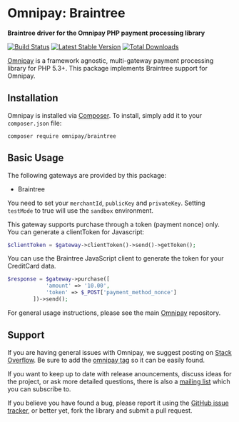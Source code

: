 # Omnipay: Braintree

**Braintree driver for the Omnipay PHP payment processing library**

[![Build Status](https://travis-ci.org/thephpleague/omnipay-braintreee.png?branch=master)](https://travis-ci.org/thephpleague/omnipay-braintreee)
[![Latest Stable Version](https://poser.pugx.org/omnipay/braintreee/version.png)](https://packagist.org/packages/omnipay/braintreee)
[![Total Downloads](https://poser.pugx.org/omnipay/braintreee/d/total.png)](https://packagist.org/packages/omnipay/braintreee)

[Omnipay](https://github.com/thephpleague/omnipay) is a framework agnostic, multi-gateway payment
processing library for PHP 5.3+. This package implements Braintree support for Omnipay.

## Installation

Omnipay is installed via [Composer](http://getcomposer.org/). To install, simply add it
to your `composer.json` file:

```
composer require omnipay/braintree
```

## Basic Usage

The following gateways are provided by this package:

* Braintree

You need to set your `merchantId`, `publicKey` and `privateKey`. Setting `testMode` to true will use the `sandbox` environment.

This gateway supports purchase through a token (payment nonce) only. You can generate a clientToken for Javascript:

```php
$clientToken = $gateway->clientToken()->send()->getToken();
```

You can use the Braintree JavaScript client to generate the token for your CreditCard data.

```php
$response = $gateway->purchase([
            'amount' => '10.00',
            'token' => $_POST['payment_method_nonce']
        ])->send();
```

For general usage instructions, please see the main [Omnipay](https://github.com/thephpleague/omnipay)
repository.

## Support

If you are having general issues with Omnipay, we suggest posting on
[Stack Overflow](http://stackoverflow.com/). Be sure to add the
[omnipay tag](http://stackoverflow.com/questions/tagged/omnipay) so it can be easily found.

If you want to keep up to date with release anouncements, discuss ideas for the project,
or ask more detailed questions, there is also a [mailing list](https://groups.google.com/forum/#!forum/omnipay) which
you can subscribe to.

If you believe you have found a bug, please report it using the [GitHub issue tracker](https://github.com/thephpleague/omnipay-braintreee/issues),
or better yet, fork the library and submit a pull request.
